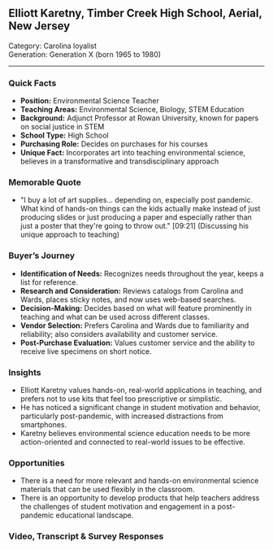 ## Elliott Karetny, Timber Creek High School, Aerial, New Jersey

Category: Carolina loyalist  
Generation: Generation X (born 1965 to 1980)

---

### Quick Facts
- **Position:** Environmental Science Teacher
- **Teaching Areas:** Environmental Science, Biology, STEM Education
- **Background:** Adjunct Professor at Rowan University, known for papers on social justice in STEM
- **School Type:** High School
- **Purchasing Role:** Decides on purchases for his courses
- **Unique Fact:** Incorporates art into teaching environmental science, believes in a transformative and transdisciplinary approach

### Memorable Quote
- "I buy a lot of art supplies... depending on, especially post pandemic. What kind of hands-on things can the kids actually make instead of just producing slides or just producing a paper and especially rather than just a poster that they're going to throw out." [09:21] (Discussing his unique approach to teaching)

### Buyer’s Journey
- **Identification of Needs:** Recognizes needs throughout the year, keeps a list for reference.
- **Research and Consideration:** Reviews catalogs from Carolina and Wards, places sticky notes, and now uses web-based searches.
- **Decision-Making:** Decides based on what will feature prominently in teaching and what can be used across different classes.
- **Vendor Selection:** Prefers Carolina and Wards due to familiarity and reliability; also considers availability and customer service.
- **Post-Purchase Evaluation:** Values customer service and the ability to receive live specimens on short notice.

### Insights
- Elliott Karetny values hands-on, real-world applications in teaching, and prefers not to use kits that feel too prescriptive or simplistic.
- He has noticed a significant change in student motivation and behavior, particularly post-pandemic, with increased distractions from smartphones.
- Karetny believes environmental science education needs to be more action-oriented and connected to real-world issues to be effective.

### Opportunities
- There is a need for more relevant and hands-on environmental science materials that can be used flexibly in the classroom.
- There is an opportunity to develop products that help teachers address the challenges of student motivation and engagement in a post-pandemic educational landscape.

### Video, Transcript & Survey Responses